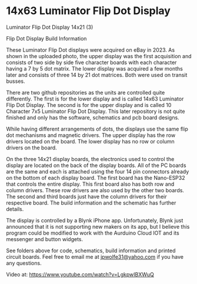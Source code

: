 # 14x63 Luminator Flip Dot Display
Luminator Flip Dot Display 14x21 (3)

Flip Dot Display Build Information

These Luminator Flip Dot displays were acquired on eBay in 2023.  As shown in the uploaded photo, the upper display was the first acquisition and consists of two side by side five character boards with each character having a 7 by 5 dot matrix.  The lower display was acquired a few months later and consists of three 14 by 21 dot matrices.  Both were used on transit busses.

There are two github repositories as the units are controlled quite differently.  The first is for the lower display and is called 14x63 Luminator Flip Dot Display.  The second is for the upper display and is called 10 Character 7x5 Luminator Flip Dot Display.  This later repository is not quite finished and only has the software, schematics and pcb board designs.

While having different arrangements of dots, the displays use the same flip dot mechanisms and magnetic drivers.  The upper display has the row drivers located on the board.  The lower display has no row or column drivers on the board.  

On the three 14x21 display boards, the electronics used to control the display are located on the back of the display boards.  All of the PC boards are the same and each is attached using the four 14 pin connectors already on the bottom of each display board.  The first board has the Nano-ESP32 that controls the entire display.  This first board also has both row and column drivers.  These row drivers are also used by the other two boards.  The second and third boards just have the column drivers for their respective board.  The build information and the schematic has further details.

The display is controlled by a Blynk iPhone app.  Unfortunately, Blynk just announced that it is not supporting new makers on its app, but I believe this program could be modified to work with the Aurduino Cloud IOT and its messenger and button widgets.

See folders above for code, schematics, build information and printed circuit boards. Feel free to email me at jpwolfe31@yahoo.com if you have any questions.

Video at:  https://www.youtube.com/watch?v=LgkpwIBXWuQ
